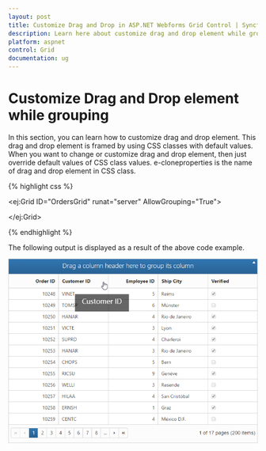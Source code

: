 ```yaml
---
layout: post
title: Customize Drag and Drop in ASP.NET Webforms Grid Control | Syncfusion
description: Learn here about customize drag and drop element while grouping in Syncfusion Essential ASP.NET Webforms Grid Control, its elements, and more.
platform: aspnet
control: Grid
documentation: ug
---
```


# Customize Drag and Drop element while grouping

In this section, you can learn how to customize drag and drop element. This drag and drop element is framed by using CSS classes with default values. When you want to change or customize drag and drop element, then just override default values of CSS class values. e-cloneproperties is the name of drag and drop element in CSS class.

{% highlight css %}

<style type="text/css">

.e-grid .e-cloneproperties {

            background-color: black;

        }

</style>

<ej:Grid ID="OrdersGrid" runat="server" AllowGrouping="True">

<DataManager URL="http://mvc.syncfusion.com/Services/Northwnd.svc/Orders/" Offline="true"></DataManager>

 </ej:Grid>



{% endhighlight %}





The following output is displayed as a result of the above code example.

![ASP.NET Webforms Grid Customize Drag and Drop element](Customize-Drag-and-Drop-element-while-grouping_images/Customize-Drag-and-Drop-element-while-grouping_img1.png) 



